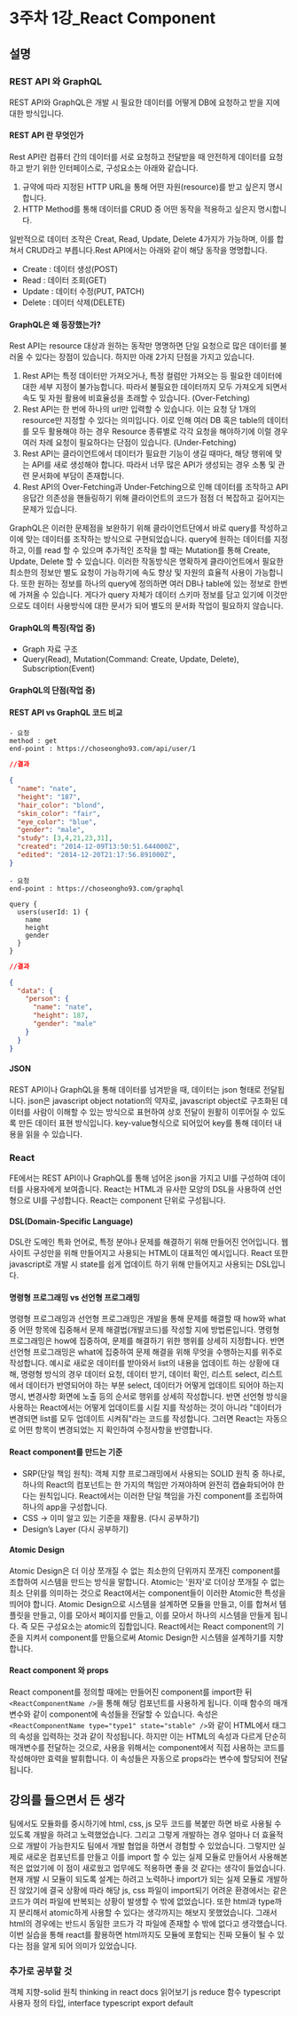 # 3주차 1강_React Component

## 설명

### REST API 와 GraphQL

REST API와 GraphQL은 개발 시 필요한 데이터를 어떻게 DB에 요청하고 받을 지에 대한 방식입니다.

#### REST API 란 무엇인가

Rest API란 컴퓨터 간의 데이터를 서로 요청하고 전달받을 때 안전하게 데이터를 요청하고 받기 위한 인터페이스로, 구성요소는 아래와 같습니다.

1. 규약에 따라 지정된 HTTP URL을 통해 어떤 자원(resource)를 받고 싶은지 명시합니다.
2. HTTP Method를 통해 데이터를 CRUD 중 어떤 동작을 적용하고 싶은지 명시합니다.

일반적으로 데이터 조작은 Creat, Read, Update, Delete 4가지가 가능하며, 이를 합쳐서 CRUD라고 부릅니다.Rest API에서는 아래와 같이 해당 동작을 명명합니다.

- Create : 데이터 생성(POST)
- Read : 데이터 조회(GET)
- Update : 데이터 수정(PUT, PATCH)
- Delete : 데이터 삭제(DELETE)

#### GraphQL은 왜 등장했는가?

Rest API는 resource 대상과 원하는 동작만 명명하면 단일 요청으로 많은 데이터를 불러올 수 있다는 장점이 있습니다. 하지만 아래 2가지 단점을 가지고 있습니다.

1. Rest API는 특정 데이터만 가져오거나, 특정 컬럼만 가져오는 등 필요한 데이터에 대한 세부 지정이 불가능합니다. 따라서 불필요한 데이터까지 모두 가져오게 되면서 속도 및 자원 활용에 비효율성을 초래할 수 있습니다. (Over-Fetching)
2. Rest API는 한 번에 하나의 url만 입력할 수 있습니다. 이는 요청 당 1개의 resource만 지정할 수 있다는 의미입니다. 이로 인해 여러 DB 혹은 table의 데이터를 모두 활용해야 하는 경우 Resource 종류별로 각각 요청을 해야하기에 이럴 경우 여러 차례 요청이 필요하다는 단점이 있습니다. (Under-Fetching)
3. Rest API는 클라이언트에서 데이터가 필요한 기능이 생길 때마다, 해당 행위에 맞는 API를 새로 생성해야 합니다. 따라서 너무 많은 API가 생성되는 경우 소통 및 관련 문서화에 부담이 존재합니다.
4. Rest API의 Over-Fetching과 Under-Fetching으로 인해 데이터를 조작하고 API 응답간 의존성을 핸들링하기 위해 클라이언트의 코드가 점점 더 복잡하고 길어지는 문제가 있습니다.

GraphQL은 이러한 문제점을 보완하기 위해 클라이언트단에서 바로 query를 작성하고 이에 맞는 데이터를 조작하는 방식으로 구현되었습니다. query에 원하는 데이터를 지정하고, 이를 read 할 수 있으며 추가적인 조작을 할 때는 Mutation를 통해 Create, Update, Delete 할 수 있습니다. 이러한 작동방식은 명확하게 클라이언트에서 필요한 최소한의 정보만 별도 요청이 가능하기에 속도 향상 및 자원의 효율적 사용이 가능합니다. 또한 원하는 정보를 하나의 query에 정의하면 여러 DB나 table에 있는 정보로 한번에 가져올 수 있습니다. 게다가 query 자체가 데이터 스키마 정보를 담고 있기에 이것만으로도 데이터 사용방식에 대한 문서가 되어 별도의 문서화 작업이 필요하지 않습니다.

#### GraphQL의 특징(작업 중)

- Graph 자료 구조
- Query(Read), Mutation(Command: Create, Update, Delete), Subscription(Event)

#### GraphQL의 단점(작업 중)

#### REST API vs GraphQL 코드 비교

```text
- 요청
method : get
end-point : https://choseongho93.com/api/user/1 
```

```json
//결과

{
  "name": "nate",
  "height": "187",
  "hair_color": "blond",
  "skin_color": "fair",
  "eye_color": "blue",
  "gender": "male",
  "study": [3,4,21,23,31],
  "created": "2014-12-09T13:50:51.644000Z",
  "edited": "2014-12-20T21:17:56.891000Z",
}
```

```text
- 요청
end-point : https://choseongho93.com/graphql

query {
  users(userId: 1) {
    name
    height
    gender
  }
}
```

```json
//결과

{
  "data": {
    "person": {
      "name": "nate",
      "height": 187,
      "gender": "male"
    }
  }
}
```

#### JSON

REST API이나 GraphQL을 통해 데이터를 넘겨받을 때, 데이터는 json 형태로 전달됩니다. json은 javascript object notation의 약자로, javascript object로 구조화된 데이터를 사람이 이해할 수 있는 방식으로 표현하여 상호 전달이 원활히 이루어질 수 있도록 만든 데이터 표현 방식입니다. key-value형식으로 되어있어 key를 통해 데이터 내용을 읽을 수 있습니다.

### React

FE에서는 REST API이나 GraphQL를 통해 넘어온 json을 가지고 UI를 구성하여 데이터를 사용자에게 보여줍니다. React는 HTML과 유사한 모양의 DSL을 사용하여 선언형으로 UI를 구성합니다. React는 component 단위로 구성됩니다.

#### DSL(Domain-Specific Language)

DSL란 도메인 특화 언어로, 특정 분야나 문제를 해결하기 위해 만들어진 언어입니다. 웹사이트 구성만을 위해 만들어지고 사용되는 HTML이 대표적인 예시입니다. React 또한 javascript로 개발 시 state를 쉽게 업데이트 하기 위해 만들어지고 사용되는 DSL입니다.

#### 명령형 프로그래밍 vs 선언형 프로그래밍

명령형 프로그래밍과 선언형 프로그래밍은 개발을 통해 문제를 해결할 때 how와 what 중 어떤 항목에 집중해서 문제 해결법(개발코드)를 작성할 지에 방법론입니다. 명령형 프로그래밍은 how에 집중하여, 문제를 해결하기 위한 행위를 상세히 지정합니다. 반면 선언형 프로그래밍은 what에 집중하여 문제 해결을 위해 무엇을 수행하는지를 위주로 작성합니다. 예시로 새로운 데이터를 받아와서 list의 내용을 업데이트 하는 상황에 대해, 명령형 방식의 경우 데이터 요청, 데이터 받기, 데이터 확인, 리스트 select, 리스트에서 데이터가 반영되어야 하는 부분 select, 데이터가 어떻게 업데이트 되어야 하는지 명시, 변경사항 화면에 노출 등의 순서로 행위를 상세히 작성합니다. 반면 선언형 방식을 사용하는 React에서는 어떻게 업데이트를 시킬 지를 작성하는 것이 아니라 "데이터가 변경되면 list를 모두 업데이트 시켜줘"라는 코드를 작성합니다. 그러면 React는 자동으로 어떤 항목이 변경되었는 지 확인하여 수정사항을 반영합니다.

#### React component를 만드는 기준

- SRP(단일 책임 원칙): 객체 지향 프로그래밍에서 사용되는 SOLID 원칙 중 하나로, 하나의 React의 컴포넌트는 한 가지의 책임만 가져야하며 완전히 캡슐화되어야 한다는 원칙입니다. React에서는 이러한 단일 책임을 가진 component를 조립하여 하나의 app을 구성합니다.
- CSS → 이미 알고 있는 기준을 재활용. (다시 공부하기)
- Design’s Layer (다시 공부하기)

#### Atomic Design

Atomic Design은 더 이상 쪼개질 수 없는 최소한의 단위까지 쪼개진 component를 조합하여 시스템을 만드는 방식을 말합니다. Atomic는 '원자'로 더이상 쪼개질 수 없는 최소 단위를 의미하는 것으로 React에서는 component들이 이러한 Atomic한 특성을 띄어야 합니다. Atomic Design으로 시스템을 설계하면 모듈을 만들고, 이를 합쳐서 템플릿을 만들고, 이를 모아서 페이지를 만들고, 이를 모아서 하나의 시스템을 만들게 됩니다. 즉 모든 구성요소는 atomic의 집합입니다. React에서는 React component의 기준을 지켜서 component를 만듦으로써 Atomic Design한 시스템을 설계하기를 지향합니다.

#### React component 와 props

React component를 정의할 때에는 만들어진 component를 import한 뒤 `<ReactComponentName />`을 통해 해당 컴포넌트를 사용하게 됩니다. 이때 함수의 매개변수와 같이 component에 속성들을 전달할 수 있습니다. 속성은 `<ReactComponentName type="type1" state="stable" />`와 같이 HTML에서 태그의 속성을 입력하는 것과 같이 작성됩니다. 하지만 이는 HTML의 속성과 다르게 단순히 매개변수를 전달하는 것으로, 사용을 위해서는 component에서 직접 사용하는 코드를 작성해야만 효력을 발휘합니다. 이 속성들은 자동으로 props라는 변수에 할당되어 전달됩니다.

## 강의를 들으면서 든 생각

팀에서도 모듈화를 중시하기에 html, css, js 모두 코드를 복붙만 하면 바로 사용될 수 있도록 개발을 하려고 노력했었습니다. 그리고 그렇게 개발하는 경우 얼마나 더 효율적으로 개발이 가능한지도 팀에서 개발 협업을 하면서 경험할 수 있었습니다. 그렇지만 실제로 새로운 컴포넌트를 만들고 이를 import 할 수 있는 실제 모듈로 만들어서 사용해본 적은 없었기에 이 점이 새로웠고 업무에도 적용하면 좋을 것 같다는 생각이 들었습니다. 현재 개발 시 모듈이 되도록 설계는 하려고 노력하나 import가 되는 실제 모듈로 개발하진 않았기에 결국 상황에 따라 해당 js, css 파일이 import되기 어려운 환경에서는 같은 코드가 여러 파일에 반복되는 상황이 발생할 수 밖에 없었습니다. 또한 html과 type까지 분리해서 atomic하게 사용할 수 있다는 생각까지는 해보지 못했었습니다. 그래서 html의 경우에는 반드시 동일한 코드가 각 파일에 존재할 수 밖에 없다고 생각했습니다. 이번 실습을 통해 react를 활용하면 html까지도 모듈에 포함되는 진짜 모듈이 될 수 있다는 점을 알게 되어 의미가 있었습니다.

### 추가로 공부할 것

객체 지향-solid 원칙
thinking in react docs 읽어보기
js reduce 함수
typescript 사용자 정의 타입, interface
typescript export default
